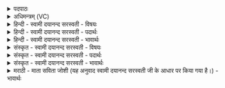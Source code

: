 <details><summary>पदपाठः</summary>

शम्। नः॒। भ॒व॒न्तु॒। वा॒जिनः॑। हवे॑षु। दे॒वता॒तेति॑ दे॒वऽताता॑। मि॒तद्र॑व॒ इति॑ मि॒तऽद्र॑वः। स्व॒र्का इति॑ सुऽअ॒र्काः। ज॒म्भय॑न्तः। अहि॑म्। वृक॑म्। रक्षा॑सि। सने॑मि। अ॒स्मत्। यु॒य॒व॒न्। अमी॑वाः। १६।
</details>

<details><summary>अधिमन्त्रम् (VC)</summary>

- बृहस्पतिर्देवता
- वसिष्ठ ऋषिः
- भुरिक् पङ्क्तिः
- पञ्चमः
</details>

<details><summary>हिन्दी - स्वामी दयानन्द सरस्वती - विषयः</summary>

कौन पुरुष प्रजा के पालने और शत्रुओं के विनाश करने में समर्थ होते हैं, यह विषय अगले मन्त्र में कहा है ॥
</details>

<details><summary>हिन्दी - स्वामी दयानन्द सरस्वती - पदार्थः</summary>

पदार्थान्वयभाषाः -  जो (मितद्रवः) नियम से चलने (स्वर्काः) जिन का अन्न वा सत्कार सुन्दर हो, वे योद्धा लोग (अहिम्) मेघ के समान चेष्टा करते और बढ़े हुए (वृकम्) चोर और (रक्षांसि) दूसरों को क्लेश देनेहारे डाकुओं के (जम्भयन्तः) हाथ-पाँव तोड़ते हुए (वाजिनः) श्रेष्ठ युद्धविद्या के जाननेवाले वीर पुरुष (नः) हम (देवताता) विद्वान् लोगों के कर्मों तथा (हवेषु) सङ्ग्रामों में (सनेमि) सनातन (शम्) सुख को (भवन्तु) प्राप्त होवें (अस्मत्) हमारे लिये (अमीवाः) रोगों के समान वर्त्तमान शत्रुओं को (युयवन्) पृथक् करें ॥१६॥
</details>

<details><summary>हिन्दी - स्वामी दयानन्द सरस्वती - भावार्थः</summary>

भावार्थभाषाः -  श्रेष्ठ प्रजापुरुषों के पालने में तत्पर और रोगों के समान शत्रुओं के नाश करनेहारे राजपुरुष ही सब को सुख दे सकते हैं, अन्य नहीं ॥१६॥
</details>

<details><summary>संस्कृत - स्वामी दयानन्द सरस्वती - विषयः</summary>

के प्रजापालने शत्रुविनाशने च शक्तिमन्तो भवन्तीत्याह ॥
</details>

<details><summary>संस्कृत - स्वामी दयानन्द सरस्वती - पदार्थः</summary>

पदार्थान्वयभाषाः -  ये मितद्रवः स्वर्का अहिं वृकं रक्षांसि च जम्भयन्तो वाजिनो वीरा नो देवताता हवेषु सनेमि शम्भवन्तु, तेऽस्मदमीवा इव वर्त्तमानानरीन् युयवन् ॥१६॥
</details>

<details><summary>संस्कृत - स्वामी दयानन्द सरस्वती - भावार्थः</summary>

भावार्थभाषाः -  ये श्रेष्ठाः प्रजापालने व्याधिवच्छत्रूणां विनाशका न्यायकारिणो राजजनाः सन्ति, त एव सर्वेषां सुखं कर्तुं शक्नुवन्ति ॥१६॥
</details>

<details><summary>मराठी - माता सविता जोशी (यह अनुवाद स्वामी दयानन्द सरस्वती जी के आधार पर किया गया है।) - भावार्थः</summary>

भावार्थभाषाः -  रोगांचा जसा नाश केला जातो तसे शत्रूंना नष्ट करणारे व प्रजेचे पालन करण्यात तत्पर असणारे राजपुरुषच सर्वांना सुख देऊ शकतात, इतर लोक असे सुख देऊ शकत नाहीत.
</details>